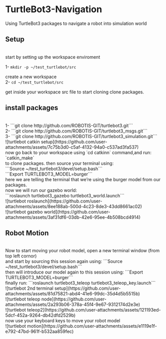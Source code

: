 # TurtleBot3-Navigation
Using TurtleBot3 packages to navigate a robot into simulation world
<h2>Setup</h2> <br>
start by setting up the workspace enviroment <br>

1- ```mkdir -p ~/test_turtlebot/src``` <br>

create a new workspace <br>
2- ```cd ~/test_turtlebot/src``` <br>

get inside your workspace src file to start cloning clone packages. <br>
<h2>install packages</h2> <br>
1- ```git clone http://github.com/ROBOTIS-GIT/turtlebot3.git``` <br>
2- ```git clone http://github.com/ROBOTIS-GIT/turtlebot3_msgs.git``` <br>
3- ```git clone http://github.com/ROBOTIS-GIT/turtlebot3_simulation.git``` <br>
![turtlebot catkin setup](https://github.com/user-attachments/assets/7c75b3d0-c5af-4132-94a0-c537ad3fa537) <br>
now go back to your workspace using `cd catkinn` command,and run: <br>
`catkin_make` <br>
to clone packages. then source your terminal using:<br>
```Source ~/test_turtlebot3/devel/setup.bash``` <br>
```Export TURTLEBOT3_MODEL=burger``` <br>
here we are telling the terminal that we’re using the burger model from our packages.<br>
now we will run our gazebo world: <br>
```roslaunch turtlebot3_gazebo turtlebot3_world.launch``` <br>
![turtlebot roslaunch](https://github.com/user-attachments/assets/8ee188ab-500d-4c23-8de3-43dd8661ac02)
<br>
![turtlebot gazebo world](https://github.com/user-attachments/assets/3af31df6-03db-42e6-95ee-4b508bcd4914)

<br>
<h2>Robot Motion</h2> <br>
Now to start moving your robot model, open a new terminal window (from top left cornor) <br>
and start by sourcing this session again using:
```Source ~/test_turtlebot3/devel/setup.bash``` <br>
then will introduce our model again to this session using:
```Export TURTLEBOT3_MODEL=burger``` <br>
finally run:
```roslaunch turtlebot3_teleop turtlebot3_teleop_key.launch``` <br>
![turtlebot 2nd terminal setup](https://github.com/user-attachments/assets/81d75821-abd4-41e6-99dc-35d4d5b5515b) <br>
![turtlebot teleop node](https://github.com/user-attachments/assets/2a293b06-378a-45f4-9e67-9312174d2e3e) <br>
![turtlebot teleop2](https://github.com/user-attachments/assets/121193ed-5dcf-452a-9264-db42dfd2529b) <br>
now use your keyboard keys to move your robot model <br>
![turtlebot motion](https://github.com/user-attachments/assets/e1119e1f-e792-47bd-961f-b532aa859fec)
